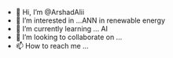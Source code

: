 - 👋 Hi, I’m @ArshadAlii
- 👀 I’m interested in ...ANN in renewable energy
- 🌱 I’m currently learning ... AI 
- 💞️ I’m looking to collaborate on ...
- 📫 How to reach me ...

<!---
ArshadAlii/ArshadAlii is a ✨ special ✨ repository because its `README.md` (this file) appears on your GitHub profile.
You can click the Preview link to take a look at your changes.
--->
